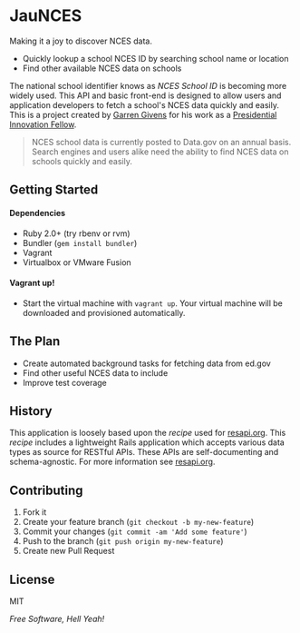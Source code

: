 JauNCES
=========

Making it a joy to discover NCES data.

  - Quickly lookup a school NCES ID by searching school name or location
  - Find other available NCES data on schools

The national school identifier knows as *NCES School ID* is becoming more widely used. This API and basic front-end is designed to allow users and application developers to fetch a school's NCES data quickly and easily. This is a project created by [Garren Givens](http://www.garrengivens.com) for his work as a [Presidential Innovation Fellow](http://www.whitehouse.gov/innovationfellows).

> NCES school data is currently posted to Data.gov on an 
> annual basis. Search engines and users alike need the
> ability to find NCES data on schools quickly and easily.

## Getting Started

#### Dependencies
- Ruby 2.0+ (try rbenv or rvm)
- Bundler (`gem install bundler`)
- Vagrant
- Virtualbox or VMware Fusion

#### Vagrant up!
- Start the virtual machine with `vagrant up`. Your virtual machine will be downloaded and provisioned automatically.


## The Plan
  - Create automated background tasks for fetching data from ed.gov
  - Find other useful NCES data to include
  - Improve test coverage

## History
This application is loosely based upon the _recipe_ used for [resapi.org](http://resapi.org). This _recipe_ includes a lightweight Rails application which accepts various data types as source for RESTful APIs. These APIs are self-documenting and schema-agnostic. For more information see [resapi.org](http://resapi.org).
  

## Contributing

1. Fork it
2. Create your feature branch (`git checkout -b my-new-feature`)
3. Commit your changes (`git commit -am 'Add some feature'`)
4. Push to the branch (`git push origin my-new-feature`)
5. Create new Pull Request


## License

MIT

*Free Software, Hell Yeah!*
